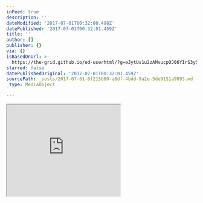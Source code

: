 ```yaml
---
inFeed: true
description: ''
dateModified: '2017-07-01T00:32:00.498Z'
datePublished: '2017-07-01T00:32:01.459Z'
title: ''
author: []
publisher: {}
via: {}
isBasedOnUrl: >-
  https://the-grid.github.io/ed-userhtml/?g=eJytUs1u2zAMvucpOJ06YIrS3ySFbaAFdh_QQ8-cTNtqHckQqbi-9TX2enuSKXWDAmuBXnrkB_L7AwuELlJTqk5k4GtjxnFcorVpJJSO4tKGnSFvEhtPo55CfNR-Mqer1WptXnd0EyJZZDHnF9v12VqB7ZG5VDjq0dUtie6pxV5Vi-Kb1ovbCbICMTvfAvrahAjpZZDOMdhQE7B3w0DyA6aQANtIBBLgJhu7n0X_Pv9hEIo7PlDkI187ccEznDgPP33bO-6-w9g524FFD78JmpDyKgp8ErbJcvoYbk7A5k3rfxe_otujneBOUGhHXr7AwjBzLhda59YMVkXt9uDqQ6nWnl5sN5ur7Wpztrm8_KBum2LMPhRAjYK6DxYP3TzSVCo1Y8k7KVXzOvXo24QtlYq8TnzcYXJDqSQmOiIfO6gKk-1VBdvoBgGZhswk9CTmAfc4owo42rc_Czi8y91j8rZbPvCBcL6q_gG1kupE
starred: false
datePublishedOriginal: '2017-07-01T00:32:01.459Z'
sourcePath: _posts/2017-07-01-6f215b80-a8df-4bdd-9a2e-5de9151a9093.md
_type: MediaObject

---
```

<iframe src="https://the-grid.github.io/ed-userhtml/?g=eJytUs1u2zAMvucpOJ06YIrS3ySFbaAFdh_QQ8-cTNtqHckQqbi-9TX2enuSKXWDAmuBXnrkB_L7AwuELlJTqk5k4GtjxnFcorVpJJSO4tKGnSFvEhtPo55CfNR-Mqer1WptXnd0EyJZZDHnF9v12VqB7ZG5VDjq0dUtie6pxV5Vi-Kb1ovbCbICMTvfAvrahAjpZZDOMdhQE7B3w0DyA6aQANtIBBLgJhu7n0X_Pv9hEIo7PlDkI187ccEznDgPP33bO-6-w9g524FFD78JmpDyKgp8ErbJcvoYbk7A5k3rfxe_otujneBOUGhHXr7AwjBzLhda59YMVkXt9uDqQ6nWnl5sN5ur7Wpztrm8_KBum2LMPhRAjYK6DxYP3TzSVCo1Y8k7KVXzOvXo24QtlYq8TnzcYXJDqSQmOiIfO6gKk-1VBdvoBgGZhswk9CTmAfc4owo42rc_Czi8y91j8rZbPvCBcL6q_gG1kupE" height="244" style=""></iframe>